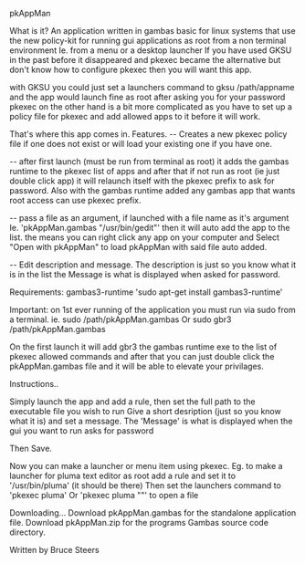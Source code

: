 
pkAppMan

What is it?
An application written in gambas basic for linux systems that use the new
policy-kit for running gui applications as root from a non terminal environment
Ie. from a menu or a desktop launcher
If you have used GKSU in the past before it disappeared 
and pkexec became the alternative but don't know how to
configure pkexec then you will want this app.

with GKSU you could just set a launchers command to 
gksu /path/appname
and the app would launch fine as root after asking you for your password
pkexec on the other hand is a bit more complicated as you have to set up
a policy file for pkexec and add allowed apps to it before it will work.

That's where this app comes in.
Features.
-- Creates a new pkexec policy file if one does not exist or will
load your existing one if you have one.

-- after first launch (must be run from terminal as root)
it adds the gambas runtime to the pkexec list of apps and
after that if not run as root (ie just double click app) it will 
relaunch itself with the pkexec prefix to ask for password.
Also with the gambas runtime added any gambas app that wants
root access can use pkexec prefix.

-- pass a file as an argument, if launched with a file name as 
it's argument Ie. 'pkAppMan.gambas "/usr/bin/gedit"' then it will
auto add the app to the list. the means you can right click any app
on your computer and Select "Open with pkAppMan" to load pkAppMan 
with said file auto added.

-- Edit description and message.
The description is just so you know what it is in the list
the Message is what is displayed when asked for password.


Requirements:
gambas3-runtime
'sudo apt-get install gambas3-runtime'

Important: on 1st ever running of the application you must run via sudo from a terminal.
ie.
sudo /path/pkAppMan.gambas
Or
sudo gbr3 /path/pkAppMan.gambas

On the first launch it will add gbr3 the gambas runtime exe
to the list of pkexec allowed commands and after that you can just 
double click the pkAppMan.gambas file and it will be able to
elevate your privilages.

Instructions..

Simply launch the app and add a rule, then set the full path to the executable file you wish to run
Give a short desription (just so you know what it is) and set a message.
The 'Message' is what is displayed when the gui you want to run asks for password

Then Save.

Now you can make a launcher or menu item using pkexec.
Eg. to make a launcher for pluma text editor as root
add a rule and set it to '/usr/bin/pluma' (it should be there)
Then set the launchers command to 'pkexec pluma'
Or 'pkexec pluma "<path to file>"' to open a file

Downloading...
Download pkAppMan.gambas for the standalone application file.
Download pkAppMan.zip for the programs Gambas source code directory.


Written by Bruce Steers
